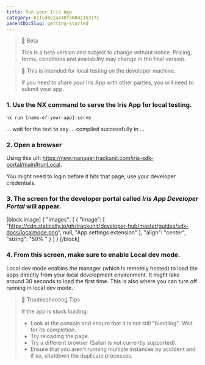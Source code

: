 ```yaml
---
title: Run your Iris App
category: 61fcd8e1a448f5004215317c
parentDocSlug: getting-started
---
```


> 🚧 Beta
> 
> This is a beta version and subject to change without notice. Pricing, terms, conditions and availability may change in the final version.

> 📘 This is intended for local testing on the developer machine.
>
> If you need to share your Iris App with other parties, you will need to submit your app.

### 1. Use the NX command to serve the Iris App for local testing.

```
nx run [name-of-your-app]:serve
```

... wait for the text to say ... compiled successfully in ...

### 2. Open a browser 
Using this url: <https://new.manager.trackunit.com/iris-sdk-portal/main#runLocal>.

You might need to login before it hits that page, use your developer credentials.

### 3. The screen for the developer portal called _**Iris App Developer Portal**_ will appear.

[block:image]
{
  "images": [
    {
      "image": [
        "https://cdn.statically.io/gh/trackunit/developer-hub/master/guides/sdk-docs/localmode.png",
        null,
        "App settings extension"
      ],
      "align": "center",
      "sizing": "50% "
    }
  ]
}
[/block]

### 4. From this screen, make sure to enable **Local dev mode**.
Local dev mode enables the manager (which is remotely hosted) to load the apps directly from your local development environment. It might take around 30 seconds to load the first time. This is also where you can turn off running in local dev mode.


> 📘 Troubleshooting Tips
>
> If the app is stuck loading:
> - Look at the console and ensure that it is not still "bundling". Wait for its completion.
> - Try reloading the page.
> - Try a different browser (Safari is not currently supported).
> - Ensure that you aren't running multiple instances by accident and if so, shutdown the duplicate processes.

